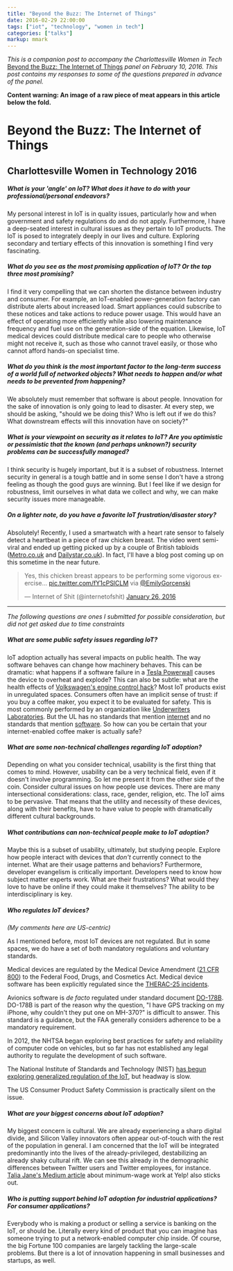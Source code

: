```yaml
---
title: "Beyond the Buzz: The Internet of Things"
date: 2016-02-29 22:00:00
tags: ["iot", "technology", "women in tech"]
categories: ["talks"]
markup: mmark
---
```


_This is a companion post to accompany the Charlottesville Women in Tech_ [Beyond the Buzz: The Internet of Things](http://www.charlottesvillewomenintech.com/2016/02/february-meeting-beyond-the-buzz-the-internet-of-things/) _panel on February 10, 2016. This post contains my responses to some of the questions prepared in advance of the panel._

**Content warning: An image of a raw piece of meat appears in this article below the fold.**

# Beyond the Buzz: The Internet of Things
## Charlottesville Women in Technology 2016

##### What is your 'angle' on IoT? What does it have to do with your professional/personal endeavors?

My personal interest in IoT is in quality issues, particularly how and when government and safety regulations do and do not apply. Furthermore, I have a deep-seated interest in cultural issues as they pertain to IoT products. The IoT is posed to integrately deeply in our lives and culture. Exploring secondary and tertiary effects of this innovation is something I find very fascinating.

##### What do you see as the most promising application of IoT? Or the top three most promising?

I find it very compelling that we can shorten the distance between industry and consumer. For example, an IoT-enabled power-generation factory can distribute alerts about increased load. Smart appliances could subscribe to these notices and take actions to reduce power usage. This would have an effect of operating more efficiently while also lowering maintenance frequency and fuel use on the generation-side of the equation. Likewise, IoT medical devices could distribute medical care to people who otherwise might not receive it, such as those who cannot travel easily, or those who cannot afford hands-on specialist time.

##### What do you think is the most important factor to the long-term success of a world full of networked objects? What needs to happen and/or what needs to be prevented from happening?

We absolutely must remember that software is about people. Innovation for the sake of innovation is only going to lead to disaster. At every step, we should be asking, "should we be doing this? Who is left out if we do this? What downstream effects will this innovation have on society?"

##### What is your viewpoint on security as it relates to IoT? Are you optimistic or pessimistic that the known (and perhaps unknown?) security problems can be successfully managed?

I think security is hugely important, but it is a subset of robustness. Internet security in general is a tough battle and in some sense I don't have a strong feeling as though the good guys are winning. But I feel like if we design for robustness, limit ourselves in what data we collect and why, we can make security issues more manageable.

##### On a lighter note, do you have a favorite IoT frustration/disaster story?

Absolutely! Recently, I used a smartwatch with a heart rate sensor to falsely detect a heartbeat in a piece of raw chicken breast. The video went semi-viral and ended up getting picked up by a couple of British tabloids ([Metro.co.uk](http://metro.co.uk/2016/01/27/this-chicken-breast-has-a-surprisingly-healthy-heart-rate-considering-its-dead-5647836/) and [Dailystar.co.uk](http://www.dailystar.co.uk/tech/news/491009/Microsoft-band-heart-rate-raw-chicken-breast)). In fact, I'll have a blog post coming up on this sometime in the near future.

<blockquote class="twitter-tweet" data-lang="en"><p lang="en" dir="ltr">Yes, this chicken breast appears to be performing some vigorous exercise... <a href="https://t.co/fY1cPSlCLM">pic.twitter.com/fY1cPSlCLM</a> via <a href="https://twitter.com/EmilyGorcenski">@EmilyGorcenski</a></p>&mdash; Internet of Shit (@internetofshit) <a href="https://twitter.com/internetofshit/status/692004889380179968">January 26, 2016</a></blockquote>
<script async src="//platform.twitter.com/widgets.js" charset="utf-8"></script>

---
_The following questions are ones I submitted for possible consideration, but did not get asked due to time constraints_

##### What are some public safety issues regarding IoT?

IoT adoption actually has several impacts on public health. The way software behaves can change how machinery behaves. This can be dramatic: what happens if a software failure in a [Tesla Powerwall](https://www.teslamotors.com/powerwall) causes the device to overheat and explode? This can also be subtle: what are the health effects of [Volkswagen's engine control hack](http://www.bbc.com/news/business-34324772)? Most IoT products exist in unregulated spaces. Consumers often have an implicit sense of trust: if you buy a coffee maker, you expect it to be evaluated for safety. This is most commonly performed by an organization like [Underwriters Laboratories](http://ul.com/). But the UL has no standards that mention [internet](http://ulstandards.ul.com/standards-catalog/?search=Internet) and no standards that mention [software](http://ulstandards.ul.com/standards-catalog/?search=software). So how can you be certain that your internet-enabled coffee maker is actually safe?

##### What are some non-technical challenges regarding IoT adoption?

Depending on what you consider technical, usability is the first thing that comes to mind. However, usability can be a very technical field, even if it doesn't involve programming. So let me present it from the other side of the coin. Consider cultural issues on how people use devices. There are many intersectional considerations: class, race, gender, religion, etc. The IoT aims to be pervasive. That means that the utility and necessity of these devices, along with their benefits, have to have value to people with dramatically different cultural backgrounds.

##### What contributions can non-technical people make to IoT adoption?

Maybe this is a subset of usability, ultimately, but studying people. Explore how people interact with devices that _don't_ currently connect to the internet. What are their usage patterns and behaviors? Furthermore, developer evangelism is critically important. Developers need to know how subject matter experts work. What are their frustrations? What would they love to have be online if they could make it themselves? The ability to be interdisciplinary is key.

##### Who regulates IoT devices?

_(My comments here are US-centric)_

As I mentioned before, most IoT devices are not regulated. But in some spaces, we do have a set of both mandatory regulations and voluntary standards.

Medical devices are regulated by the Medical Device Amendment ([21 CFR 800](http://www.accessdata.fda.gov/scripts/cdrh/cfdocs/cfcfr/CFRSearch.cfm?CFRPartFrom=800&CFRPartTo=1299)) to the Federal Food, Drugs, and Cosmetics Act. Medical device software has been explicitly regulated since the [THERAC-25 incidents](https://en.wikipedia.org/wiki/Therac-25).

Avionics software is _de facto_ regulated under standard document [DO-178B](https://en.wikipedia.org/wiki/DO-178B). DO-178B is part of the reason why the question, "I have GPS tracking on my iPhone, why couldn't they put one on MH-370?" is difficult to answer. This standard is a guidance, but the FAA generally considers adherence to be a mandatory requirement.

In 2012, the NHTSA began exploring best practices for safety and reliability of computer code on vehicles, but so far has not established any legal authority to regulate the development of such software.

The National Institute of Standards and Technology (NIST) [has begun exploring generalized regulation of the IoT](http://www.hldataprotection.com/2015/09/articles/consumer-privacy/nist-releases-draft-framework-on-the-internet-of-things/), but headway is slow.

The US Consumer Product Safety Commission is practically silent on the issue.

##### What are your biggest concerns about IoT adoption?

My biggest concern is cultural. We are already experiencing a sharp digital divide, and Silicon Valley innovators often appear out-of-touch with the rest of the population in general. I am concerned that the IoT will be integrated predominantly into the lives of the already-privileged, destabilizing an already shaky cultural rift. We can see this already in the demographic differences between Twitter users and Twitter employees, for instance. [Talia Jane's Medium article](https://medium.com/@taliajane/an-open-letter-to-my-ceo-fb73df021e7a) about minimum-wage work at Yelp! also sticks out.

##### Who is putting support behind IoT adoption for industrial applications? For consumer applications?

Everybody who is making a product or selling a service is banking on the IoT, or should be. Literally every kind of product that you can imagine has someone trying to put a network-enabled computer chip inside. Of course, the big Fortune 100 companies are largely tackling the large-scale problems. But there is a lot of innovation happening in small businesses and startups, as well.



